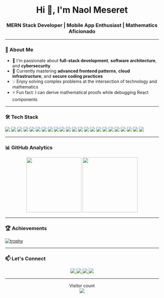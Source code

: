 <h1 align="center">Hi 👋, I'm Naol Meseret</h1>
<h3 align="center">MERN Stack Developer | Mobile App Enthusiast | Mathematics Aficionado</h3>

---

### 🚀 About Me

- 🔭 I'm passionate about **full-stack development**, **software architecture**, and **cybersecurity**
- 🌱 Currently mastering **advanced frontend patterns**, **cloud infrastructure**, and **secure coding practices**
- 💡 Enjoy solving complex problems at the intersection of technology and mathematics
- ⚡ Fun fact: I can derive mathematical proofs while debugging React components

---

### 🛠️ Tech Stack

<p align="left">
  <!-- MERN Stack -->
  <img src="https://img.shields.io/badge/MongoDB-47A248?style=for-the-badge&logo=mongodb&logoColor=white" />
  <img src="https://img.shields.io/badge/Express.js-404D59?style=for-the-badge&logo=express&logoColor=white" />
  <img src="https://img.shields.io/badge/React-20232A?style=for-the-badge&logo=react&logoColor=61DAFB" />
  <img src="https://img.shields.io/badge/Node.js-339933?style=for-the-badge&logo=node.js&logoColor=white" />
  
  <!-- Mobile App -->
  <img src="https://img.shields.io/badge/React_Native-61DAFB?style=for-the-badge&logo=react&logoColor=black" />
  <img src="https://img.shields.io/badge/Flutter-02569B?style=for-the-badge&logo=flutter&logoColor=white" />
  <img src="https://img.shields.io/badge/Firebase-ffca28?style=for-the-badge&logo=firebase&logoColor=black" />
  <img src="https://img.shields.io/badge/Dart-0175C2?style=for-the-badge&logo=dart&logoColor=white" />

  <!-- Math/Data Enthusiast -->
  <img src="https://img.shields.io/badge/Python-3776AB?style=for-the-badge&logo=python&logoColor=white" />
  <img src="https://img.shields.io/badge/NumPy-013243?style=for-the-badge&logo=numpy&logoColor=white" />
  <img src="https://img.shields.io/badge/MATLAB-ff7f00?style=for-the-badge&logo=mathworks&logoColor=white" />
  <img src="https://img.shields.io/badge/LaTeX-008080?style=for-the-badge&logo=latex&logoColor=white" />

  <!-- Web Technologies -->
  <img src="https://img.shields.io/badge/HTML5-E34F26?style=for-the-badge&logo=html5&logoColor=white" />
  <img src="https://img.shields.io/badge/CSS3-1572B6?style=for-the-badge&logo=css3&logoColor=white" />
  <img src="https://img.shields.io/badge/JavaScript-F7DF1E?style=for-the-badge&logo=javascript&logoColor=black" />
  <img src="https://img.shields.io/badge/TypeScript-007ACC?style=for-the-badge&logo=typescript&logoColor=white" />

  <!-- Other Tools -->
  <img src="https://img.shields.io/badge/Git-F05032?style=for-the-badge&logo=git&logoColor=white" />
  <img src="https://img.shields.io/badge/GitHub-181717?style=for-the-badge&logo=github&logoColor=white" />
  <img src="https://img.shields.io/badge/Figma-F24E1E?style=for-the-badge&logo=figma&logoColor=white" />
  <img src="https://img.shields.io/badge/Postman-FF6C37?style=for-the-badge&logo=postman&logoColor=white" />
  <img src="https://img.shields.io/badge/VS_Code-007ACC?style=for-the-badge&logo=visual-studio-code&logoColor=white" />
  <img src="https://img.shields.io/badge/Heroku-430098?style=for-the-badge&logo=heroku&logoColor=white" />
  <img src="https://img.shields.io/badge/Vercel-000000?style=for-the-badge&logo=vercel&logoColor=white" />
</p>

---

### 📊 GitHub Analytics

<div align="center">
  <img height="180em" src="https://github-readme-stats.vercel.app/api?username=NaolMeseret&show_icons=true&theme=github_dark&include_all_commits=true&count_private=true"/>
  <img height="180em" src="https://github-readme-stats.vercel.app/api/top-langs/?username=NaolMeseret&layout=compact&langs_count=8&theme=github_dark"/>
</div>

---

### 🏆 Achievements

[![trophy](https://github-profile-trophy.vercel.app/?username=NaolMeseret&theme=onedark&no-frame=true&margin-w=10&column=4)](https://github.com/ryo-ma/github-profile-trophy)

---

### 📫 Let's Connect

<div align="center">
  <a href="https://www.linkedin.com/in/naol-meseret-8300232b7/">
    <img src="https://img.shields.io/badge/LinkedIn-0077B5?style=for-the-badge&logo=linkedin&logoColor=white"/>
  </a>
  <a href="mailto:naolmes15062015@gmail.com">
    <img src="https://img.shields.io/badge/Gmail-D14836?style=for-the-badge&logo=gmail&logoColor=white"/>
  </a>
  <a href="https://leetcode.com/u/Naol_M/">
    <img src="https://img.shields.io/badge/-LeetCode-FFA116?style=for-the-badge&logo=LeetCode&logoColor=black"/>
  </a>
  <a href="https://stackoverflow.com/users/your-profile">
    <img src="https://img.shields.io/badge/Stack_Overflow-FE7A16?style=for-the-badge&logo=stack-overflow&logoColor=white"/>
  </a>
</div>

---

<p align="center"> 
  Visitor count<br>
  <img src="https://profile-counter.glitch.me/NaolMeseret/count.svg" />
</p>
